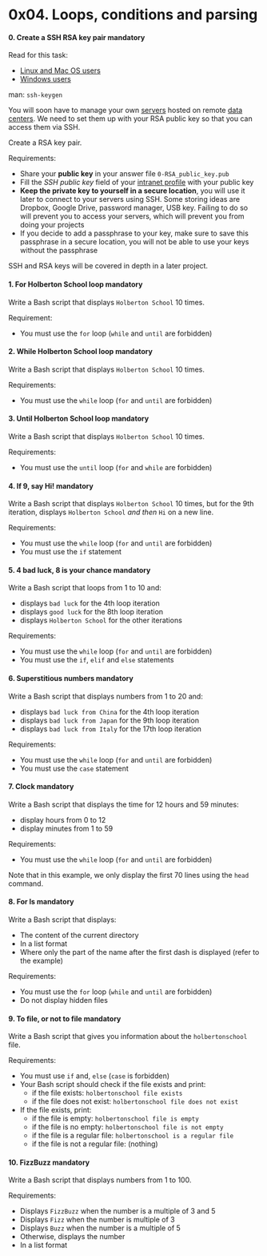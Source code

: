 <h1 class="gap">0x04. Loops, conditions and parsing</h1>


<h4 class="task">
    0. Create a SSH RSA key pair
      <span class="alert alert-warning mandatory-optional">
        mandatory
      </span>
</h4><p>Read for this task:</p><ul>
<li><a href="http://askubuntu.com/questions/61557/how-do-i-set-up-ssh-authentication-keys">Linux and Mac OS users</a></li>
<li><a href="https://support.rackspace.com/how-to/generating-rsa-keys-with-ssh-puttygen/">Windows users</a></li>
</ul><p>man: <code>ssh-keygen</code></p><p>You will soon have to manage your own <a href="https://intranet.hbtn.io/concepts/17">servers</a> hosted on remote <a href="https://youtu.be/iuqXFC_qIvA?t=46">data centers</a>. We need to set them up with your RSA public key so that you can access them via SSH.</p><p>Create a RSA key pair.</p><p>Requirements:</p><ul>
<li>Share your <strong>public key</strong> in your answer file <code>0-RSA_public_key.pub</code></li>
<li>Fill the <em>SSH public key</em> field of your <a href="https://intranet.hbtn.io/users/my_profile">intranet profile</a> with your public key</li>
<li><strong>Keep the private key to yourself in a secure location</strong>, you will use it later to connect to your servers using SSH. Some storing ideas are Dropbox, Google Drive, password manager, USB key. Failing to do so will prevent you to access your servers, which will prevent you from doing your projects</li>
<li>If you decide to add a passphrase to your key, make sure to save this passphrase in a secure location, you will not be able to use your keys without the passphrase</li>
</ul><p>SSH and RSA keys will be covered in depth in a later project.</p>


<h4 class="task">
    1. For Holberton School loop
      <span class="alert alert-warning mandatory-optional">
        mandatory
      </span>
</h4><p>Write a Bash script that displays <code>Holberton School</code> 10 times.</p><p>Requirement:</p><ul>
<li>You must use the <code>for</code> loop (<code>while</code> and <code>until</code> are forbidden)</li>
</ul>


<h4 class="task">
    2. While Holberton School loop
      <span class="alert alert-warning mandatory-optional">
        mandatory
      </span>
</h4><p>Write a Bash script that displays <code>Holberton School</code> 10 times.</p><p>Requirements:</p><ul>
<li>You must use the <code>while</code> loop (<code>for</code> and <code>until</code> are forbidden)</li>
</ul>


<h4 class="task">
    3. Until Holberton School loop
      <span class="alert alert-warning mandatory-optional">
        mandatory
      </span>
</h4><p>Write a Bash script that displays <code>Holberton School</code> 10 times.</p><p>Requirements:</p><ul>
<li>You must use the <code>until</code> loop (<code>for</code> and <code>while</code> are forbidden)</li>
</ul>


<h4 class="task">
    4. If 9, say Hi!
      <span class="alert alert-warning mandatory-optional">
        mandatory
      </span>
</h4><p>Write a Bash script that displays <code>Holberton School</code> 10 times, but for the 9th iteration, displays <code>Holberton School</code> <em>and then</em> <code>Hi</code> on a new line.</p><p>Requirements:</p><ul>
<li>You must use the <code>while</code> loop (<code>for</code> and <code>until</code> are forbidden)</li>
<li>You must use the <code>if</code> statement</li>
</ul>


<h4 class="task">
    5. 4 bad luck, 8 is your chance
      <span class="alert alert-warning mandatory-optional">
        mandatory
      </span>
</h4><p>Write a Bash script that loops from 1 to 10 and:</p><ul>
<li>displays <code>bad luck</code> for the 4th loop iteration</li>
<li>displays <code>good luck</code> for the 8th loop iteration</li>
<li>displays <code>Holberton School</code> for the other iterations</li>
</ul><p>Requirements:</p><ul>
<li>You must use the <code>while</code> loop (<code>for</code> and <code>until</code> are forbidden)</li>
<li>You must use the <code>if</code>, <code>elif</code> and <code>else</code> statements</li>
</ul>


<h4 class="task">
    6. Superstitious numbers
      <span class="alert alert-warning mandatory-optional">
        mandatory
      </span>
</h4><p>Write a Bash script that displays numbers from 1 to 20 and:</p><ul>
<li>displays <code>bad luck from China</code> for the 4th loop iteration</li>
<li>displays <code>bad luck from Japan</code> for the 9th loop iteration</li>
<li>displays <code>bad luck from Italy</code> for the 17th loop iteration</li>
</ul><p>Requirements:</p><ul>
<li>You must use the <code>while</code> loop (<code>for</code> and <code>until</code> are forbidden)</li>
<li>You must use the <code>case</code> statement</li>
</ul>


<h4 class="task">
    7. Clock
      <span class="alert alert-warning mandatory-optional">
        mandatory
      </span>
</h4><p>Write a Bash script that displays the time for 12 hours and 59 minutes:</p><ul>
<li>display hours from 0 to 12</li>
<li>display minutes from 1 to 59</li>
</ul><p>Requirements:</p><ul>
<li>You must use the <code>while</code> loop (<code>for</code> and <code>until</code> are forbidden)</li>
</ul><p>Note that in this example, we only display the first 70 lines using the <code>head</code> command.</p>


<h4 class="task">
    8. For ls
      <span class="alert alert-warning mandatory-optional">
        mandatory
      </span>
</h4><p>Write a Bash script that displays:</p><ul>
<li>The content of the current directory</li>
<li>In a list format</li>
<li>Where only the part of the name after the first dash is displayed (refer to the example)</li>
</ul><p>Requirements:</p><ul>
<li>You must use the <code>for</code> loop (<code>while</code> and <code>until</code> are forbidden)</li>
<li>Do not display hidden files</li>
</ul>


<h4 class="task">
    9. To file, or not to file
      <span class="alert alert-warning mandatory-optional">
        mandatory
      </span>
</h4><p>Write a Bash script that gives you information about the <code>holbertonschool</code> file.</p><p>Requirements:</p><ul>
<li>You must use <code>if</code> and, <code>else</code> (<code>case</code> is forbidden)</li>
<li>Your Bash script should check if the file exists and print:

<ul>
<li>if the file exists: <code>holbertonschool file exists</code></li>
<li>if the file does not exist: <code>holbertonschool file does not exist</code></li>
</ul></li>
<li>If the file exists, print:

<ul>
<li>if the file is empty: <code>holbertonschool file is empty</code></li>
<li>if the file is no empty: <code>holbertonschool file is not empty</code></li>
<li>if the file is a regular file: <code>holbertonschool is a regular file</code></li>
<li>if the file is not a regular file: (nothing)</li>
</ul></li>
</ul>


<h4 class="task">
    10. FizzBuzz
      <span class="alert alert-warning mandatory-optional">
        mandatory
      </span>
</h4><p>Write a Bash script that displays numbers from 1 to 100.</p><p>Requirements:</p><ul>
<li>Displays <code>FizzBuzz</code> when the number is a multiple of 3 and 5</li>
<li>Displays <code>Fizz</code> when the number is multiple of 3</li>
<li>Displays <code>Buzz</code> when the number is a multiple of 5</li>
<li>Otherwise, displays the number</li>
<li>In a list format</li>
</ul>

